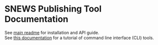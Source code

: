 # SNEWS Publishing Tool Documentation

See [main readme](../README.md) for installation and API guide. <br>
See [this documentation](cli_docs.md) for a tutorial of command line interface (CLI) tools.
 